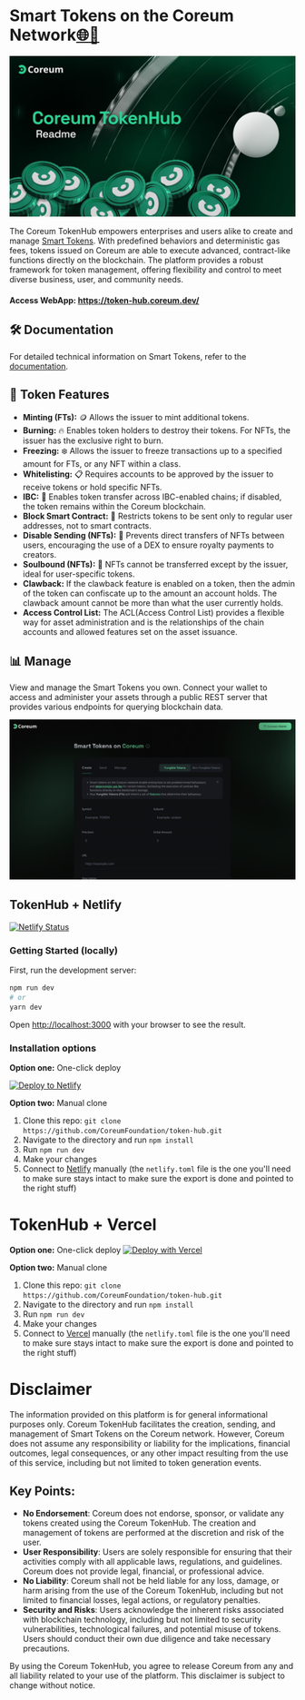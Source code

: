 # Smart Tokens on the Coreum Network[🌐🔗](https://token-hub.coreum.dev/ft/create)

![Smart](./public/images/token-hub-readme.jpeg)

The Coreum TokenHub empowers enterprises and users alike to create and manage [Smart Tokens](https://www.coreum.com/smart-tokens). With predefined behaviors and deterministic gas fees, tokens issued on Coreum are able to execute advanced, contract-like functions directly on the blockchain. The platform provides a robust framework for token management, offering flexibility and control to meet diverse business, user, and community needs.

#### Access WebApp: https://token-hub.coreum.dev/

## 🛠️ Documentation

For detailed technical information on Smart Tokens, refer to the [documentation](https://docs.coreum.dev/docs/overview/smart-tokens).

## 🌟 Token Features

- **Minting (FTs):** 🪙 Allows the issuer to mint additional tokens.
- **Burning:** 🔥 Enables token holders to destroy their tokens. For NFTs, the issuer has the exclusive right to burn.
- **Freezing:** ❄️ Allows the issuer to freeze transactions up to a specified amount for FTs, or any NFT within a class.
- **Whitelisting:** 📋 Requires accounts to be approved by the issuer to receive tokens or hold specific NFTs.
- **IBC:** 🌉 Enables token transfer across IBC-enabled chains; if disabled, the token remains within the Coreum blockchain.
- **Block Smart Contract:** 🚫 Restricts tokens to be sent only to regular user addresses, not to smart contracts.
- **Disable Sending (NFTs):** 🛑 Prevents direct transfers of NFTs between users, encouraging the use of a DEX to ensure royalty payments to creators.
- **Soulbound (NFTs):** 🧬 NFTs cannot be transferred except by the issuer, ideal for user-specific tokens.
- **Clawback:** If the clawback feature is enabled on a token, then the admin of the token can confiscate up to the amount an account holds. The clawback amount cannot be more than what the user currently holds.
- **Access Control List:** The ACL(Access Control List) provides a flexible way for asset administration and is the relationships of the chain accounts and allowed features set on the asset issuance.

## 📊 Manage

View and manage the Smart Tokens you own. Connect your wallet to access and administer your assets through a public REST server that provides various endpoints for querying blockchain data.

![Smart](./public/images/smart.png)

## TokenHub + Netlify

[![Netlify Status](https://api.netlify.com/api/v1/badges/46648482-644c-4c80-bafb-872057e51b6b/deploy-status)](https://app.netlify.com/sites/next-dev-starter/deploys)

### Getting Started (locally)

First, run the development server:

```bash
npm run dev
# or
yarn dev
```

Open [http://localhost:3000](http://localhost:3000) with your browser to see the result.

### Installation options

**Option one:** One-click deploy

[![Deploy to Netlify](https://www.netlify.com/img/deploy/button.svg)](https://app.netlify.com/start/deploy?repository=https://github.com/CoreumFoundation/token-hub)

**Option two:** Manual clone

1. Clone this repo: `git clone https://github.com/CoreumFoundation/token-hub.git`
2. Navigate to the directory and run `npm install`
3. Run `npm run dev`
4. Make your changes
5. Connect to [Netlify](https://url.netlify.com/Bk4UicocL) manually (the `netlify.toml` file is the one you'll need to make sure stays intact to make sure the export is done and pointed to the right stuff)

# TokenHub + Vercel

**Option one:** One-click deploy
[![Deploy with Vercel](https://vercel.com/button)](https://vercel.com/new/clone?repository-url=https%3A%2F%2Fgithub.com%2FCoreumFoundation%2Ftoken-hub)

**Option two:** Manual clone

1. Clone this repo: `git clone https://github.com/CoreumFoundation/token-hub.git`
2. Navigate to the directory and run `npm install`
3. Run `npm run dev`
4. Make your changes
5. Connect to [Vercel](https://vercel.com/) manually (the `netlify.toml` file is the one you'll need to make sure stays intact to make sure the export is done and pointed to the right stuff)

# Disclaimer

The information provided on this platform is for general informational purposes only. Coreum TokenHub facilitates the creation, sending, and management of Smart Tokens on the Coreum network. However, Coreum does not assume any responsibility or liability for the implications, financial outcomes, legal consequences, or any other impact resulting from the use of this service, including but not limited to token generation events.

## Key Points:

- **No Endorsement**: Coreum does not endorse, sponsor, or validate any tokens created using the Coreum TokenHub. The creation and management of tokens are performed at the discretion and risk of the user.
- **User Responsibility**: Users are solely responsible for ensuring that their activities comply with all applicable laws, regulations, and guidelines. Coreum does not provide legal, financial, or professional advice.
- **No Liability**: Coreum shall not be held liable for any loss, damage, or harm arising from the use of the Coreum TokenHub, including but not limited to financial losses, legal actions, or regulatory penalties.
- **Security and Risks**: Users acknowledge the inherent risks associated with blockchain technology, including but not limited to security vulnerabilities, technological failures, and potential misuse of tokens. Users should conduct their own due diligence and take necessary precautions.

By using the Coreum TokenHub, you agree to release Coreum from any and all liability related to your use of the platform. This disclaimer is subject to change without notice.
